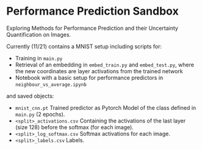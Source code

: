 # Performance Prediction Sandbox
Exploring Methods for Performance Prediction and their Uncertainty Quantification on Images. 

Currently (11/21) contains a MNIST setup including scripts for: 
* Training in ``main.py``
* Retrieval of an embedding in ``embed_train.py`` and ``embed_test.py``, where the new coordinates are layer activations from the trained network
* Notebook with a basic setup for performance predictors in ``neighbour_vs_average.ipynb``

and saved objects:

* ``mnist_cnn.pt`` Trained predictor as Pytorch Model of the class defined in ``main.py`` (2 epochs).
* ``<split>_activations.csv`` Containing the activations of the last layer (size 128) before the softmax (for each image).
* ``<split>_log_softmax.csv`` Softmax activations for each image.
* ``<split>_labels.csv`` Labels.
